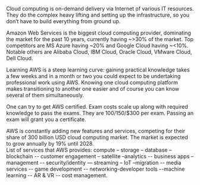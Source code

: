 Cloud computing is on-demand delivery via Internet of various IT resources. They do the complex heavy lifting and setting up the infrastructure, so you don’t have to build everything from ground up.
  
  Amazon Web Services is the biggest cloud computing provider, dominating the market for the past 10 years, currently having ~>30% of the market. Top competitors are MS Azure having ~20% and Google Cloud having ~<10%. Notable others are Alibaba Cloud, IBM Cloud, Oracle Cloud, VMware Cloud, Dell Cloud.
  
  Learning AWS is a steep learning curve: gaining practical knowledge takes a few weeks and in a month or two you could expect to be undertaking professional work using AWS. Knowing one cloud computing platform makes transitioning to another one easier and of course you can know several of them simultaneously.
  
  One can try to get AWS certified. Exam costs scale up along with required knowledge to pass the exams. They are $100/$150/$300 per exam. Passing an exam will grant you a certificate.
  
  AWS is constantly adding new features and services, competing for their share of 300 billion USD cloud computing market. The market is expected to grow annually by 19% until 2028.  
  List of services that AWS provides:
compute – storage – database – blockchain -- customer engagement – satellite –analytics -- business apps – management -- security/identity — streaming – IoT –migration -- media services -- game development -- networking-developer tools --machine learning -- AR & VR -- cost management.

